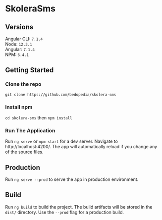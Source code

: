 # SkoleraSms

## Versions

Angular CLI: `7.1.4`  <br>
Node: `12.3.1` <br>
Angular: `7.1.4`<br>
NPM: `6.4.1`


## Getting Started

### Clone the repo
`git clone https://github.com/bedopedia/skolera-sms`
### Install npm
`cd skolera-sms` then
`npm install`
### Run The Application
Run `ng serve` or `npm start` for a dev server. Navigate to http://localhost:4200/. The app will automatically reload if you change any of the source files.


## Production
Run `ng serve --prod` to serve the app in production environment.

## Build
Run `ng build` to build the project. The build artifacts will be stored in the `dist/` directory. Use the `--prod` flag for a production build.
